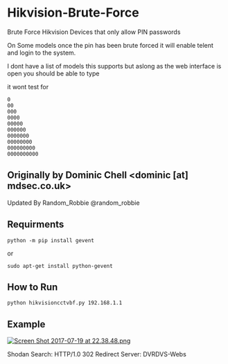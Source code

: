 # Hikvision-Brute-Force
Brute Force Hikvision Devices that only allow PIN passwords

On Some models once the pin has been brute forced it will enable telent and login to the system.


I dont have a list of models this supports but aslong as the web interface is open you should be able to type 

it wont test for
```
0
00
000
0000
00000
000000
0000000
00000000
000000000
0000000000

```


Originally by Dominic Chell <dominic [at] mdsec.co.uk> 
--------
Updated By Random_Robbie @random_robbie




Requirments
--------

```
python -m pip install gevent
```

or

```
sudo apt-get install python-gevent
```


How to Run
------


```
python hikvisioncctvbf.py 192.168.1.1 
```

Example
-------

[![Screen Shot 2017-07-19 at 22.38.48.png](https://s12.postimg.org/yg3s2g46l/Screen_Shot_2017-07-19_at_22.38.48.png)](https://postimg.org/image/9a2tvm2w9/)

Shodan Search: HTTP/1.0 302 Redirect Server: DVRDVS-Webs

